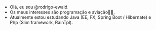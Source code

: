 - Olá, eu sou @rodrigo-ewald.
- Os meus interesses são programação e aviação🛫🛬,
- Atualmente estou estudando Java (EE, FX, Spring Boot / Hibernate) e Php (Slim framework, RainTpl).
